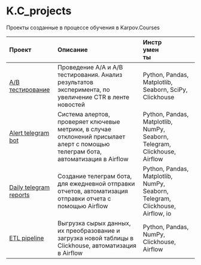 # K.C_projects
Проекты созданные в процессе обучения в Karpov.Courses


 Проект | Описание |<div style="width:50px">Инструменты</div> |
:--- |:---|:-----
[A/B тестирование](https://github.com/safikanov/K.C_projects/tree/main/AB_tests) | Проведение A/A и A/B тестирования. Анализ результатов эксперимента, по увеличение CTR в ленте новостей| Python, Pandas, Matplotlib, Seaborn, SciPy, Clickhouse 
[Alert telegram bot](https://github.com/safikanov/K.C_projects/tree/main/Airflow/Alerts)| Система алертов, проверяет ключевые метрики, в случае отклонений присылает алерт с помощью телеграм бота, автоматизация в Airflow| Python, Pandas, Matplotlib, NumPy, Seaborn, Telegram, Clickhouse, Airflow
[Daily telegram reports](https://github.com/safikanov/K.C_projects/tree/main/Airflow/Daily_reports)| Создание телеграм бота, для ежедневной отправки отчетов, автоматизация отправки отчета с помощью Airflow | Python, Pandas, Matplotlib, NumPy, Seaborn, Telegram, Clickhouse, Airflow, io
[ETL pipeline](https://github.com/safikanov/K.C_projects/tree/main/Airflow/ETL_pipeline)| Выгрузка сырых данных, их преобразование и загрузка новой таблицы в Clickhouse, автоматизация в Airflow| Python, Pandas, NumPy, Clickhouse, Airflow
